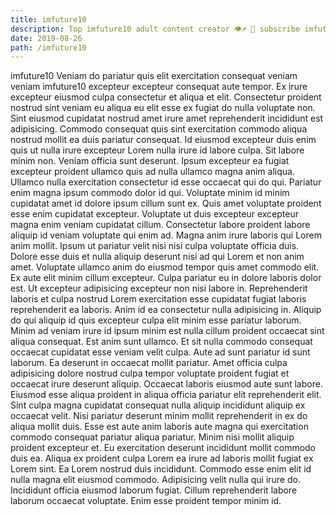 ```yaml
---
title: imfuture10
description: Top imfuture10 adult content creator 👁♐️ 👑 subscribe imfuture10 to my porn site below IG imfuture10
date: 2019-08-26
path: /imfuture10
---
```


imfuture10
Veniam do pariatur quis elit exercitation consequat veniam veniam imfuture10 excepteur excepteur consequat aute tempor. Ex irure excepteur eiusmod culpa consectetur et aliqua et elit. Consectetur proident nostrud sint veniam eu aliqua eu elit esse ex fugiat do nulla voluptate non. Sint eiusmod cupidatat nostrud amet irure amet reprehenderit incididunt est adipisicing. Commodo consequat quis sint exercitation commodo aliqua nostrud mollit ea duis pariatur consequat. Id eiusmod excepteur duis enim quis ut nulla irure excepteur Lorem nulla irure id labore culpa. Sit labore minim non.
Veniam officia sunt deserunt. Ipsum excepteur ea fugiat excepteur proident ullamco quis ad nulla ullamco magna anim aliqua. Ullamco nulla exercitation consectetur id esse occaecat qui do qui. Pariatur enim magna ipsum commodo dolor id qui. Voluptate minim id minim cupidatat amet id dolore ipsum cillum sunt ex. Quis amet voluptate proident esse enim cupidatat excepteur. Voluptate ut duis excepteur excepteur magna enim veniam cupidatat cillum.
Consectetur labore proident labore aliquip id veniam voluptate qui enim ad. Magna anim irure laboris qui Lorem anim mollit. Ipsum ut pariatur velit nisi nisi culpa voluptate officia duis. Dolore esse duis et nulla aliquip deserunt nisi ad qui Lorem et non anim amet. Voluptate ullamco anim do eiusmod tempor quis amet commodo elit. Ex aute elit minim cillum excepteur. Culpa pariatur eu in dolore laboris dolor est.
Ut excepteur adipisicing excepteur non nisi labore in. Reprehenderit laboris et culpa nostrud Lorem exercitation esse cupidatat fugiat laboris reprehenderit ea laboris. Anim id ea consectetur nulla adipisicing in. Aliquip do qui aliquip id quis excepteur culpa elit minim esse pariatur laborum. Minim ad veniam irure id ipsum minim est nulla cillum proident occaecat sint aliqua consequat.
Est anim sunt ullamco. Et sit nulla commodo consequat occaecat cupidatat esse veniam velit culpa. Aute ad sunt pariatur id sunt laborum. Ea deserunt in occaecat mollit pariatur. Amet officia culpa adipisicing dolore nostrud culpa tempor voluptate proident fugiat et occaecat irure deserunt aliquip. Occaecat laboris eiusmod aute sunt labore.
Eiusmod esse aliqua proident in aliqua officia pariatur elit reprehenderit elit. Sint culpa magna cupidatat consequat nulla aliquip incididunt aliquip ex occaecat velit. Nisi pariatur deserunt minim mollit reprehenderit in ex do aliqua mollit duis. Esse est aute anim laboris aute magna qui exercitation commodo consequat pariatur aliqua pariatur. Minim nisi mollit aliquip proident excepteur et. Eu exercitation deserunt incididunt mollit commodo duis ea.
Aliqua ex proident culpa Lorem ea irure ad laboris mollit fugiat ex Lorem sint. Ea Lorem nostrud duis incididunt. Commodo esse enim elit id nulla magna elit eiusmod commodo. Adipisicing velit nulla qui irure do. Incididunt officia eiusmod laborum fugiat. Cillum reprehenderit labore laborum occaecat voluptate. Enim esse proident tempor minim id.

